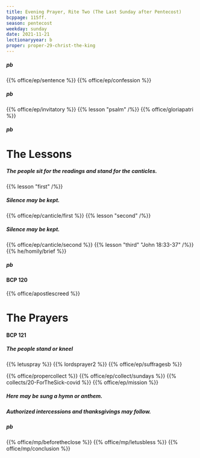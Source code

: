 ```yaml
---
title: Evening Prayer, Rite Two (The Last Sunday after Pentecost)
bcppage: 115ff.
season: pentecost
weekday: sunday
date: 2021-11-21
lectionaryyear: b
proper: proper-29-christ-the-king
---
```

##### pb
{{% office/ep/sentence %}}
{{% office/ep/confession %}}
##### pb
{{% office/ep/invitatory  %}}
{{% lesson "psalm" /%}}
{{% office/gloriapatri %}}

##### pb
# The Lessons
##### The people sit for the readings and stand for the canticles.
{{% lesson "first" /%}}
##### Silence may be kept.
{{% office/ep/canticle/first %}}
{{% lesson "second" /%}}
##### Silence may be kept.
{{% office/ep/canticle/second %}}
{{% lesson "third" "John 18:33-37" /%}}
{{% he/homily/brief %}}

##### pb
#### BCP 120
{{% office/apostlescreed %}}

# The Prayers
#### BCP 121
##### The people stand or kneel
{{% letuspray %}}
{{% lordsprayer2 %}}
{{% office/ep/suffragesb %}}

{{% office/propercollect %}}
{{% office/ep/collect/sundays %}}
{{% collects/20-ForTheSick-covid %}}
{{% office/ep/mission %}}

##### Here may be sung a hymn or anthem.

##### Authorized intercessions and thanksgivings may follow.

##### pb
{{% office/mp/beforetheclose %}}
{{% office/mp/letusbless %}}
{{% office/mp/conclusion %}}
